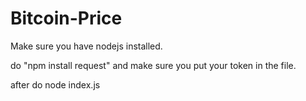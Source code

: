 # Bitcoin-Price

Make sure you have nodejs installed.

do "npm install request" and make sure you put your token in the file.

after do node index.js
